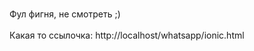  <br>Фул фигня, не смотреть ;) </br>
<br>Какая то ссылочка: http://localhost/whatsapp/ionic.html </br>

